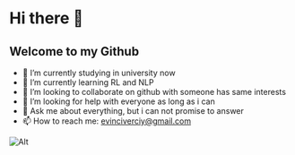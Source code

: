 # Hi there 👋
## Welcome to my Github

- 🔭 I’m currently studying in university now
- 🌱 I’m currently learning RL and NLP
- 👯 I’m looking to collaborate on github with someone has same interests
- 🤔 I’m looking for help with everyone as long as i can
- 💬 Ask me about everything, but i can not promise to answer
- 📫 How to reach me: evinciverciy@gmail.com

![Alt](https://repobeats.axiom.co/api/embed/d940177dbe41d0046d527012c6f175c420887a21.svg "Repobeats analytics image")
<!--
**EEvinci/EEvinci** is a ✨ _special_ ✨ repository because its `README.md` (this file) appears on your GitHub profile.

Here are some ideas to get you started:

- 🔭 I’m currently working on ...
- 🌱 I’m currently learning ...
- 👯 I’m looking to collaborate on ...
- 🤔 I’m looking for help with ...
- 💬 Ask me about ...
- 📫 How to reach me: ...
- 😄 Pronouns: ...
- ⚡ Fun fact: ...
-->
